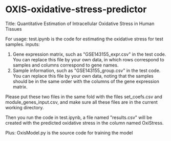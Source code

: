 # OXIS-oxidative-stress-predictor
Title: Quantitative Estimation of Intracellular Oxidative Stress in Human Tissues 

For usage:
test.ipynb is the code for estimating the oxidative stress for test samples.
inputs:
1) Gene expression matrix, such as "GSE143155_expr.csv" in the test code. You can replace this file by your own data, in which rows correspond to samples and columns correspond to gene names.
2) Sample information, such as "GSE143155_group.csv" in the test code.  You can replace this file by your own data, noting that the samples should be in the same order with the columns of the gene expression matrix.

Please put these two files in the same fold with the files set_coefs.csv and module_genes_input.csv, and make sure all these files are in the current working directory.

Then you run the code in test.ipynb, a file named "results.csv" will be created with the predicted oxidative stress in the column named OxiStress.

Plus:
OxisModel.py is the source code for training the model  
